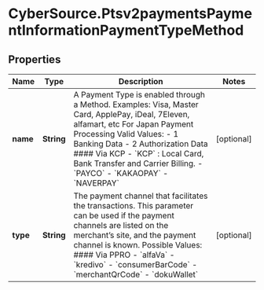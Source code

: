 # CyberSource.Ptsv2paymentsPaymentInformationPaymentTypeMethod

## Properties
Name | Type | Description | Notes
------------ | ------------- | ------------- | -------------
**name** | **String** | A Payment Type is enabled through a Method. Examples: Visa, Master Card, ApplePay, iDeal, 7Eleven, alfamart, etc  For Japan Payment Processing Valid Values: - 1 Banking Data - 2 Authorization Data  #### Via KCP - &#x60;KCP&#x60; : Local Card, Bank Transfer and Carrier Billing. - &#x60;PAYCO&#x60; - &#x60;KAKAOPAY&#x60; - &#x60;NAVERPAY&#x60;  | [optional] 
**type** | **String** | The payment channel that facilitates the transactions. This parameter can be used if the payment channels are listed on the merchant’s site, and the payment channel is known.  Possible Values:  #### Via PPRO - &#x60;alfaVa&#x60; - &#x60;kredivo&#x60; - &#x60;consumerBarCode&#x60; - &#x60;merchantQrCode&#x60; - &#x60;dokuWallet&#x60;  | [optional] 


